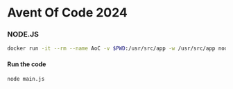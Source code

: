 # Avent Of Code 2024

### NODE.JS
```bash
docker run -it --rm --name AoC -v $PWD:/usr/src/app -w /usr/src/app node:23.1-alpine3.20 sh
```

#### Run the code
```bash
node main.js
```
